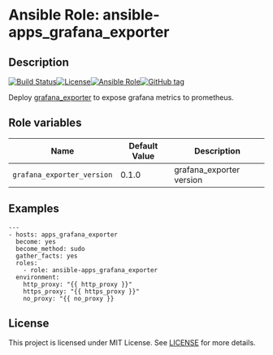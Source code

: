 # Ansible Role: ansible-apps_grafana_exporter

## Description

[![Build Status](https://travis-ci.com/lotusnoir/ansible-apps_grafana_exporter.svg?branch=master)](https://travis-ci.com/lotusnoir/ansible-apps_grafana_exporter)[![License](https://img.shields.io/badge/license-MIT%20License-brightgreen.svg)](https://opensource.org/licenses/MIT)[![Ansible Role](https://img.shields.io/badge/ansible%20role-apps__grafana_exporter-blue)](https://galaxy.ansible.com/lotusnoir/ansible-apps_grafana_exporter/)[![GitHub tag](https://img.shields.io/badge/version-latest-blue)](https://github.com/lotusnoir/ansible-apps_grafana_exporter/tags)

Deploy [grafana_exporter](https://github.com/frodenas/grafana_exporter/) to expose grafana metrics to prometheus.

## Role variables

| Name           | Default Value | Description                        |
| -------------- | ------------- | -----------------------------------|
| `grafana_exporter_version` | 0.1.0 | grafana_exporter version |

## Examples

	---
	- hosts: apps_grafana_exporter
	  become: yes
	  become_method: sudo
	  gather_facts: yes
	  roles:
	    - role: ansible-apps_grafana_exporter
	  environment: 
	    http_proxy: "{{ http_proxy }}"
	    https_proxy: "{{ https_proxy }}"
	    no_proxy: "{{ no_proxy }}

## License

This project is licensed under MIT License. See [LICENSE](/LICENSE) for more details.
